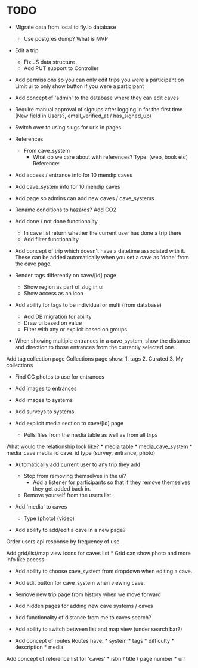 # TODO
* Migrate data from local to fly.io database
    * Use postgres dump?
What is MVP
* Edit a trip
    * Fix JS data structure
    * Add PUT support to Controller
* Add permissions so you can only edit trips you were a participant on
    Limit ui to only show button if you were a participant
* Add concept of 'admin' to the database where they can edit caves
* Require manual approval of signups after logging in for the first time (New field in Users?, email_verified_at / has_signed_up)
* Switch over to using slugs for urls in pages
* References
    * From cave_system
        * What do we care about with references?
            Type: (web, book etc)
            Reference:
* Add access / entrance info for 10 mendip caves
* Add cave_system info for 10 mendip caves
* Add page so admins can add new caves / cave_systems
* Rename conditions to hazards? Add CO2
* Add done / not done functionality.
    * In cave list return whether the current user has done a trip there
    * Add filter functionality

* Add concept of trip which doesn't have a datetime associated with it. These can be added automatically when you set a cave as 'done' from the cave page.

* Render tags differently on cave/[id] page
    * Show region as part of slug in ui
    * Show access as an icon
* Add ability for tags to be individual or multi (from database)
    * Add DB migration for ability
    * Draw ui based on value
    * Filter with any or explicit based on groups

* When showing multiple entrances in a cave_system, show the distance and direction to those entrances from the currently selected one.

Add tag collection page
    Collections page show:
        1. tags
        2. Curated
        3. My collections

* Find CC photos to use for entrances
* Add images to entrances
* Add images to systems
* Add surveys to systems

* Add explicit media section to cave/[id] page
    * Pulls files from the media table as well as from all trips

What would the relationship look like?
    * media table
    * media_cave_system
    * media_cave
        media_id
        cave_id
        type (survey, entrance, photo)

* Automatically add current user to any trip they add
    * Stop from removing themselves in the ui?
        * Add a listener for participants so that if they remove themselves they get added back in.
    * Remove yourself from the users list.

* Add 'media' to caves
    * Type
        (photo)
        (video)
* Add ability to add/edit a cave in a new page?

Order users api response by frequency of use.

Add grid/list/map view icons for caves list
    * Grid can show photo and more info like access

* Add ability to choose cave_system from dropdown when editing a cave.

* Add edit button for cave_system when viewing cave.

* Remove new trip page from history when we move forward

* Add hidden pages for adding new cave systems / caves

* Add functionality of distance from me to caves search?
* Add ability to switch between list and map view (under search bar?)

* Add concept of routes
    Routes have:
        * system
        * tags
        * difficulty
        * description
        * media

Add concept of reference list for 'caves'
    * isbn / title / page number
    * url
